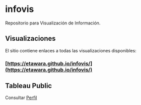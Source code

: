 # infovis
Repositorio para Visualización de Información.

## Visualizaciones
El sitio contiene enlaces a todas las visualizaciones disponibles:
### [https://etawara.github.io/infovis/](https://etawara.github.io/infovis/)

## Tableau Public
Consultar [Perfil](https://public.tableau.com/profile/etawara#!/)
